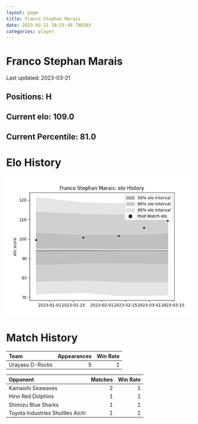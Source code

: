 ```yaml
---  
layout: page  
title: Franco Stephan Marais  
date: 2023-03-21 18:25:49.786503  
categories: player  
---
```

# Franco Stephan Marais


Last updated: 2023-03-21
## Positions: H

## Current elo: 109.0

## Current Percentile: 81.0

# Elo History


![elo history](history_FrancoStephanMarais.png)
# Match History


| Team            |   Appearances |   Win Rate |
|:----------------|--------------:|-----------:|
| Urayasu D-Rocks |             5 |          1 |

| Opponent                         |   Matches |   Win Rate |
|:---------------------------------|----------:|-----------:|
| Kamaishi Seawaves                |         2 |          1 |
| Hino Red Dolphins                |         1 |          1 |
| Shimizu Blue Sharks              |         1 |          1 |
| Toyota Industries Shuttles Aichi |         1 |          1 |